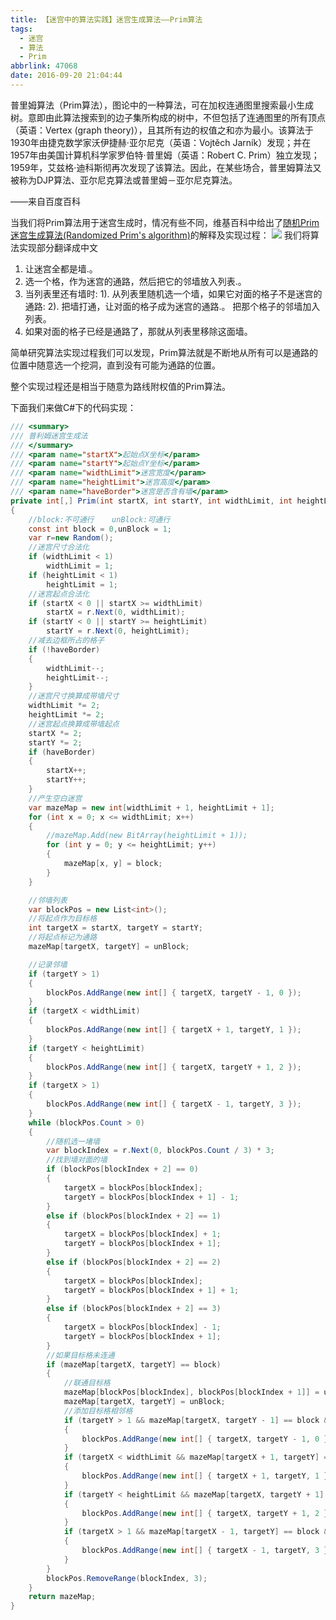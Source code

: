 ```yaml
---
title: 【迷宫中的算法实践】迷宫生成算法——Prim算法
tags:
  - 迷宫
  - 算法
  - Prim
abbrlink: 47068
date: 2016-09-20 21:04:44
---
```

  普里姆算法（Prim算法），图论中的一种算法，可在加权连通图里搜索最小生成树。意即由此算法搜索到的边子集所构成的树中，不但包括了连通图里的所有顶点（英语：Vertex (graph theory)），且其所有边的权值之和亦为最小。该算法于1930年由捷克数学家沃伊捷赫·亚尔尼克（英语：Vojtěch Jarník）发现；并在1957年由美国计算机科学家罗伯特·普里姆（英语：Robert C. Prim）独立发现；1959年，艾兹格·迪科斯彻再次发现了该算法。因此，在某些场合，普里姆算法又被称为DJP算法、亚尔尼克算法或普里姆－亚尔尼克算法。

——来自百度百科
<!-- more -->
当我们将Prim算法用于迷宫生成时，情况有些不同，维基百科中给出了[随机Prim迷宫生成算法(Randomized Prim's algorithm)](https://en.wikipedia.org/wiki/Prim%27s_algorithm)的解释及实现过程：
![](http://p4au3q1y8.bkt.clouddn.com/20180218224344/20180218104613142.png)
我们将算法实现部分翻译成中文 
1. 让迷宫全都是墙.。
2. 选一个格，作为迷宫的通路，然后把它的邻墙放入列表.。
3. 当列表里还有墙时:
    1). 从列表里随机选一个墙，如果它对面的格子不是迷宫的通路:
    2). 把墙打通，让对面的格子成为迷宫的通路.。
把那个格子的邻墙加入列表。
4. 如果对面的格子已经是通路了，那就从列表里移除这面墙。


简单研究算法实现过程我们可以发现，Prim算法就是不断地从所有可以是通路的位置中随意选一个挖洞，直到没有可能为通路的位置。

 整个实现过程还是相当于随意为路线附权值的Prim算法。

下面我们来做C#下的代码实现：
```csharp
/// <summary>
/// 普利姆迷宫生成法
/// </summary>
/// <param name="startX">起始点X坐标</param>
/// <param name="startY">起始点Y坐标</param>
/// <param name="widthLimit">迷宫宽度</param>
/// <param name="heightLimit">迷宫高度</param>
/// <param name="haveBorder">迷宫是否含有墙</param>
private int[,] Prim(int startX, int startY, int widthLimit, int heightLimit,bool haveBorder)
{
    //block:不可通行    unBlock:可通行
    const int block = 0,unBlock = 1;
    var r=new Random();
    //迷宫尺寸合法化
    if (widthLimit < 1)
        widthLimit = 1;
    if (heightLimit < 1)
        heightLimit = 1;
    //迷宫起点合法化
    if (startX < 0 || startX >= widthLimit)
        startX = r.Next(0, widthLimit);
    if (startY < 0 || startY >= heightLimit)
        startY = r.Next(0, heightLimit);
    //减去边框所占的格子
    if (!haveBorder)
    {
        widthLimit--;
        heightLimit--;
    }
    //迷宫尺寸换算成带墙尺寸
    widthLimit *= 2;
    heightLimit *= 2;
    //迷宫起点换算成带墙起点
    startX *= 2;
    startY *= 2;
    if (haveBorder)
    {
        startX++;
        startY++;
    }
    //产生空白迷宫
    var mazeMap = new int[widthLimit + 1, heightLimit + 1];
    for (int x = 0; x <= widthLimit; x++)
    {
        //mazeMap.Add(new BitArray(heightLimit + 1));
        for (int y = 0; y <= heightLimit; y++)
        {
            mazeMap[x, y] = block;
        }
    }

    //邻墙列表
    var blockPos = new List<int>();
    //将起点作为目标格
    int targetX = startX, targetY = startY;
    //将起点标记为通路
    mazeMap[targetX, targetY] = unBlock;

    //记录邻墙
    if (targetY > 1)
    {
        blockPos.AddRange(new int[] { targetX, targetY - 1, 0 });
    }
    if (targetX < widthLimit)
    {
        blockPos.AddRange(new int[] { targetX + 1, targetY, 1 });
    }
    if (targetY < heightLimit)
    {
        blockPos.AddRange(new int[] { targetX, targetY + 1, 2 });
    }
    if (targetX > 1)
    {
        blockPos.AddRange(new int[] { targetX - 1, targetY, 3 });
    }
    while (blockPos.Count > 0)
    {
        //随机选一堵墙
        var blockIndex = r.Next(0, blockPos.Count / 3) * 3;
        //找到墙对面的墙
        if (blockPos[blockIndex + 2] == 0)
        {
            targetX = blockPos[blockIndex];
            targetY = blockPos[blockIndex + 1] - 1;
        }
        else if (blockPos[blockIndex + 2] == 1)
        {
            targetX = blockPos[blockIndex] + 1;
            targetY = blockPos[blockIndex + 1];
        }
        else if (blockPos[blockIndex + 2] == 2)
        {
            targetX = blockPos[blockIndex];
            targetY = blockPos[blockIndex + 1] + 1;
        }
        else if (blockPos[blockIndex + 2] == 3)
        {
            targetX = blockPos[blockIndex] - 1;
            targetY = blockPos[blockIndex + 1];
        }
        //如果目标格未连通
        if (mazeMap[targetX, targetY] == block)
        {
            //联通目标格
            mazeMap[blockPos[blockIndex], blockPos[blockIndex + 1]] = unBlock;
            mazeMap[targetX, targetY] = unBlock;
            //添加目标格相邻格
            if (targetY > 1 && mazeMap[targetX, targetY - 1] == block && mazeMap[targetX, targetY - 2] == block)
            {
                blockPos.AddRange(new int[] { targetX, targetY - 1, 0 });
            }
            if (targetX < widthLimit && mazeMap[targetX + 1, targetY] == block && mazeMap[targetX + 2, targetY] == block)
            {
                blockPos.AddRange(new int[] { targetX + 1, targetY, 1 });
            }
            if (targetY < heightLimit && mazeMap[targetX, targetY + 1] == block && mazeMap[targetX, targetY + 2] == block)
            {
                blockPos.AddRange(new int[] { targetX, targetY + 1, 2 });
            }
            if (targetX > 1 && mazeMap[targetX - 1, targetY] == block && mazeMap[targetX - 1, targetY] == block)
            {
                blockPos.AddRange(new int[] { targetX - 1, targetY, 3 });
            }
        }
        blockPos.RemoveRange(blockIndex, 3);
    }
    return mazeMap;
}
```
